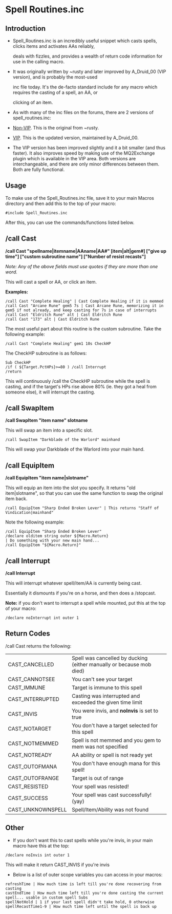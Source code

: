 # Spell Routines.inc

## Introduction

* Spell\_Routines.inc is an incredibly useful snippet which casts spells, clicks items and activates AAs reliably,

  deals with fizzles, and provides a wealth of return code information for use in the calling macro.

* It was originally written by ~rusty and later improved by A\_Druid\_00 (VIP version), and is probably the most-used

  inc file today. It's the de-facto standard include for any macro which requires the casting of a spell, an AA, or

  clicking of an item.

* As with many of the inc files on the forums, there are 2 versions of spell\_routines.inc:
* [Non-VIP](https://macroquest2.com/phpBB3/viewtopic.php?t=7568). This is the original from ~rusty.
* [VIP](https://macroquest2.com/phpBB3/viewtopic.php?t=11656). This is the updated version, maintained by A\_Druid\_00.
* The VIP version has been improved slightly and it a bit smaller (and thus faster). It also improves speed by making use of the MQ2Exchange plugin which is available in the VIP area. Both versions are interchangeable, and there are only minor differences between them. Both are fully functional.

## Usage

To make use of the Spell\_Routines.inc file, save it to your main Macros directory and then add this to the top of your macro:

`#include Spell_Routines.inc`

After this, you can use the commands/functions listed below.

## /call Cast

**/call Cast "spellname\|itemname\|AAname\|AA\#" [item\|alt\|gem\#\] \["give up time"\] \["custom subroutine name"\] \["Number of resist recasts"]**

_Note: Any of the above fields must use quotes if they are more than one word._

This will cast a spell or AA, or click an item.

**Examples:**

`/call Cast "Complete Healing" | Cast Complete Healing if it is memmed`  
`/call Cast "Arcane Rune" gem5 7s | Cast Arcane Rune, memorizing it in gem5 if not already, and keep casting for 7s in case of interrupts`  
`/call Cast "Eldritch Rune" alt | Cast Eldritch Rune`  
`/call Cast "173" alt | Cast Eldritch Rune`

The most useful part about this routine is the custom subroutine. Take the following example:

`/call Cast "Complete Healing" gem1 10s CheckHP`

The CheckHP subroutine is as follows:

`Sub CheckHP`  
`/if ( ${Target.PctHPs}>=80 ) /call Interrupt`  
`/return`

This will continuously /call the CheckHP subroutine while the spell is casting, and if the target's HPs rise above 80% (ie. they got a heal from someone else), it will interrupt the casting.

## /call SwapItem

**/call SwapItem "item name" slotname**

This will swap an item into a specific slot.

`/call SwapItem "Darkblade of the Warlord" mainhand`

This will swap your Darkblade of the Warlord into your main hand.

## /call EquipItem

**/call EquipItem "item name\|slotname"**

This will equip an item into the slot you specify. It returns "old item\|slotname", so that you can use the same function to swap the original item back.

`/call EquipItem "Sharp Ended Broken Lever" | This returns "Staff of Vindication|mainhand"`

Note the following example:

`/call EquipItem "Sharp Ended Broken Lever"`  
`/declare olditem string outer ${Macro.Return}`  
`| Do something with your new main hand...`  
`/call EquipItem "${Macro.Return}"`

## /call Interrupt

**/call Interrupt**

This will interrupt whatever spell/item/AA is currently being cast.

Essentially it dismounts if you're on a horse, and then does a /stopcast.

**Note:** if you don't want to interrupt a spell while mounted, put this at the top of your macro:

`/declare noInterrupt int outer 1`

## Return Codes

/call Cast returns the following:

|  |  |
| :--- | :--- |
| CAST\_CANCELLED | Spell was cancelled by ducking (either manually or because mob died) |
| CAST\_CANNOTSEE | You can't see your target |
| CAST\_IMMUNE | Target is immune to this spell |
| CAST\_INTERRUPTED | Casting was interrupted and exceeded the given time limit |
| CAST\_INVIS | You were invis, and **noInvis** is set to true |
| CAST\_NOTARGET | You don't have a target selected for this spell |
| CAST\_NOTMEMMED | Spell is not memmed and you gem to mem was not specified |
| CAST\_NOTREADY | AA ability or spell is not ready yet |
| CAST\_OUTOFMANA | You don't have enough mana for this spell! |
| CAST\_OUTOFRANGE | Target is out of range |
| CAST\_RESISTED | Your spell was resisted! |
| CAST\_SUCCESS | Your spell was cast successfully! (yay) |
| CAST\_UNKNOWNSPELL | Spell/Item/Ability was not found |

## Other

* If you don't want this to cast spells while you're invis, in your main macro have this at the top:

`/declare noInvis int outer 1`

This will make it return CAST\_INVIS if you're invis

* Below is a list of outer scope variables you can access in your macros:

`refreshTime | How much time is left till you're done recovering from casting`  
`castEndTime | How much time left till you're done casting the current spell... usable in custom spell Subs`  
`spellNotHold | 1 if your last spell didn't take hold, 0 otherwise`  
`spellRecastTime1-9 | How much time left until the spell is back up`

